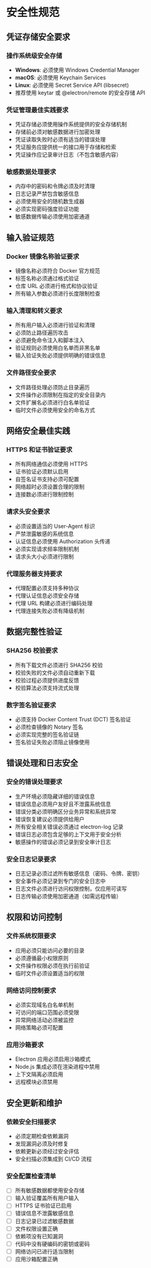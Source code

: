 # 安全性规范

## 凭证存储安全要求

### 操作系统级安全存储
- **Windows**: 必须使用 Windows Credential Manager
- **macOS**: 必须使用 Keychain Services
- **Linux**: 必须使用 Secret Service API (libsecret)
- 推荐使用 keytar 或 @electron/remote 的安全存储 API

### 凭证管理最佳实践要求
- 凭证存储必须使用操作系统提供的安全存储机制
- 存储前必须对敏感数据进行加密处理
- 凭证读取失败时必须有适当的错误处理
- 凭证服务应提供统一的接口用于存储和检索
- 凭证操作应记录审计日志（不包含敏感内容）

### 敏感数据处理要求
- 内存中的密码和令牌必须及时清理
- 日志记录严禁包含敏感信息
- 必须使用安全的随机数生成器
- 必须实现密码强度验证功能
- 敏感数据传输必须使用加密通道

## 输入验证规范

### Docker 镜像名称验证要求
- 镜像名称必须符合 Docker 官方规范
- 标签名称必须通过格式验证
- 仓库 URL 必须进行格式和协议验证
- 所有输入参数必须进行长度限制检查

### 输入清理和转义要求
- 所有用户输入必须进行验证和清理
- 必须防止路径遍历攻击
- 必须避免命令注入和脚本注入
- 验证规则必须使用白名单而非黑名单
- 输入验证失败必须提供明确的错误信息

### 文件路径安全要求
- 文件路径处理必须防止目录遍历
- 文件操作必须限制在指定的安全目录内
- 文件扩展名必须进行白名单验证
- 临时文件必须使用安全的命名方式

## 网络安全最佳实践

### HTTPS 和证书验证要求
- 所有网络通信必须使用 HTTPS
- 证书验证必须默认启用
- 自签名证书支持必须可配置
- 网络超时必须设置合理的限制
- 连接数必须进行限制控制

### 请求头安全要求
- 必须设置适当的 User-Agent 标识
- 严禁泄露敏感的系统信息
- 认证信息必须使用 Authorization 头传递
- 必须实现请求频率限制机制
- 请求头大小必须进行限制

### 代理服务器支持要求
- 代理配置必须支持多种协议
- 代理认证信息必须安全存储
- 代理 URL 构建必须进行编码处理
- 代理连接失败必须有降级机制

## 数据完整性验证

### SHA256 校验要求
- 所有下载文件必须进行 SHA256 校验
- 校验失败的文件必须自动重新下载
- 校验过程必须提供进度反馈
- 校验算法必须支持流式处理

### 数字签名验证要求
- 必须支持 Docker Content Trust (DCT) 签名验证
- 必须检查镜像的 Notary 签名
- 必须实现完整的签名验证链
- 签名验证失败必须阻止镜像使用

## 错误处理和日志安全

### 安全的错误处理要求
- 生产环境必须隐藏详细的错误信息
- 错误信息必须用户友好且不泄露系统信息
- 错误分类必须明确区分业务异常和系统异常
- 错误恢复建议必须提供给用户
- 所有安全相关错误必须通过 electron-log 记录
- 错误日志必须包含足够的上下文用于安全分析
- 敏感操作的错误必须记录到安全审计日志

### 安全日志记录要求
- 日志记录必须过滤所有敏感信息（密码、令牌、密钥）
- 安全事件必须记录到专门的安全日志中
- 日志文件必须进行访问权限控制，仅应用可读写
- 日志传输必须使用加密通道（如需远程传输）

## 权限和访问控制

### 文件系统权限要求
- 应用必须只能访问必要的目录
- 必须遵循最小权限原则
- 文件操作权限必须在执行前验证
- 临时文件必须设置适当的权限

### 网络访问控制要求
- 必须实现域名白名单机制
- 可访问的端口范围必须受限
- 异常网络活动必须被监控
- 网络策略必须可配置

### 应用沙箱要求
- Electron 应用必须启用沙箱模式
- Node.js 集成必须在渲染进程中禁用
- 上下文隔离必须启用
- 远程模块必须禁用

## 安全更新和维护

### 依赖安全扫描要求
- 必须定期检查依赖漏洞
- 发现漏洞必须及时修复
- 依赖更新必须经过安全评估
- 安全扫描必须集成到 CI/CD 流程

### 安全配置检查清单
- [ ] 所有敏感数据都使用安全存储
- [ ] 输入验证覆盖所有用户输入
- [ ] HTTPS 证书验证已启用
- [ ] 错误信息不泄露敏感信息
- [ ] 日志记录已过滤敏感数据
- [ ] 文件权限设置正确
- [ ] 依赖项没有已知漏洞
- [ ] 代码中没有硬编码的密钥或密码
- [ ] 网络访问已进行适当限制
- [ ] 应用沙箱配置正确